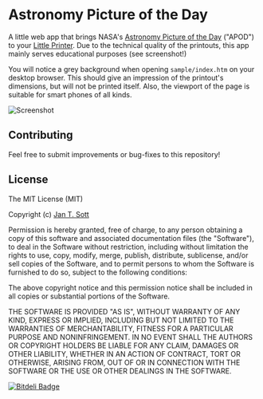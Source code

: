 # Astronomy Picture of the Day

A little web app that brings NASA's [Astronomy Picture of the Day](http://apod.nasa.gov/) ("APOD") to your [Little Printer](http://bergcloud.com/littleprinter/). Due to the technical quality of the printouts, this app mainly serves educational purposes (see screenshot!)

You will notice a grey background when opening `sample/index.htm` on your desktop browser. This should give an impression of the printout's dimensions, but will not be printed itself. Also, the viewport of the page is suitable for smart phones of all kinds.

![Screenshot](https://raw.github.com/idleberg/Little-Printer-APOD/master/preview.jpg)

## Contributing

Feel free to submit improvements or bug-fixes to this repository!

## License
The MIT License (MIT)

Copyright (c) [Jan T. Sott](http://github.com/idleberg)

Permission is hereby granted, free of charge, to any person obtaining a copy
of this software and associated documentation files (the "Software"), to deal
in the Software without restriction, including without limitation the rights
to use, copy, modify, merge, publish, distribute, sublicense, and/or sell
copies of the Software, and to permit persons to whom the Software is
furnished to do so, subject to the following conditions:

The above copyright notice and this permission notice shall be included in
all copies or substantial portions of the Software.

THE SOFTWARE IS PROVIDED "AS IS", WITHOUT WARRANTY OF ANY KIND, EXPRESS OR
IMPLIED, INCLUDING BUT NOT LIMITED TO THE WARRANTIES OF MERCHANTABILITY,
FITNESS FOR A PARTICULAR PURPOSE AND NONINFRINGEMENT. IN NO EVENT SHALL THE
AUTHORS OR COPYRIGHT HOLDERS BE LIABLE FOR ANY CLAIM, DAMAGES OR OTHER
LIABILITY, WHETHER IN AN ACTION OF CONTRACT, TORT OR OTHERWISE, ARISING FROM,
OUT OF OR IN CONNECTION WITH THE SOFTWARE OR THE USE OR OTHER DEALINGS IN
THE SOFTWARE.


[![Bitdeli Badge](https://d2weczhvl823v0.cloudfront.net/idleberg/little-printer-apod/trend.png)](https://bitdeli.com/free "Bitdeli Badge")

